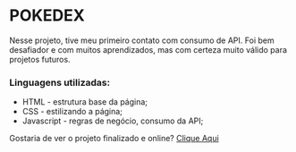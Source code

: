 # POKEDEX
Nesse projeto, tive meu primeiro contato com consumo de API.
Foi bem desafiador e com muitos aprendizados, mas com certeza muito válido para projetos futuros.

### Linguagens utilizadas:
* HTML - estrutura base da página;
* CSS - estilizando a página;
* Javascript - regras de negócio, consumo da API;

Gostaria de ver o projeto finalizado e online? [Clique Aqui](https://vinicius-lele.github.io/pokedex/)

